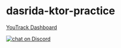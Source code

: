 # dasrida-ktor-practice

[YouTrack Dashboard](https://dasrida.myjetbrains.com/youtrack/dashboard)

[![chat on Discord](https://img.shields.io/discord/851415390142595093?logo=discord)](https://discord.gg/4229Q2R6)

